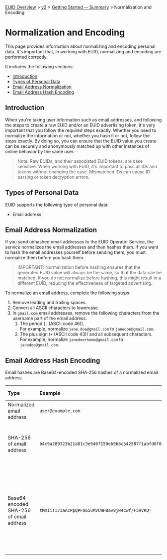 [EUID Overview](../../../README.md) > [v2](../summary-doc-v2.md) > [Getting Started -- Summary](gs-summary.md) > Normalization and Encoding

# Normalization and Encoding

This page provides information about normalizing and encoding personal data. It's important that, in working with EUID, normalizing and encoding are performed correctly.

It includes the following sections:
- [Introduction](#introduction)
- [Types of Personal Data](#types-of-personal-data)
- [Email Address Normalization](#email-address-normalization)
- [Email Address Hash Encoding](#email-address-hash-encoding)

## Introduction
When you're taking user information such as email addresses, and following the steps to create a raw EUID and/or an EUID advertising token, it's very important that you follow the required steps exactly. Whether you need to normalize the information or not, whether you hash it or not, follow the steps exactly. By doing so, you can ensure that the EUID value you create can be securely and anonymously matched up with other instances of online behavior by the same user.

>Note: Raw EUIDs, and their associated EUID tokens, are case sensitive. When working with EUID, it's important to pass all IDs and tokens without changing the case. Mismatched IDs can cause ID parsing or token decryption errors.

## Types of Personal Data
EUID supports the following type of personal data:
- Email address

## Email Address Normalization

If you send unhashed email addresses to the EUID Operator Service, the service normalizes the email addresses and then hashes them. If you want to hash the email addresses yourself before sending them, you must normalize them before you hash them.

> IMPORTANT: Normalization before hashing ensures that the generated EUID value will always be the same, so that the data can be matched. If you do not normalize before hashing, this might result in a different EUID, reducing the effectiveness of targeted advertising.

To normalize an email address, complete the following steps:

1. Remove leading and trailing spaces.
2. Convert all ASCII characters to lowercase.
3. In `gmail.com` email addresses, remove the following characters from the username part of the email address:
    1. The period  (`.` (ASCII code 46)).<br/>For example, normalize `jane.doe@gmail.com` to `janedoe@gmail.com`.
    2. The plus sign (`+` (ASCII code 43)) and all subsequent characters.<br/>For example, normalize `janedoe+home@gmail.com` to `janedoe@gmail.com`.

## Email Address Hash Encoding

Email hashes are Base64-encoded SHA-256 hashes of a normalized email address.

| Type | Example | Comments and Usage |
| :--- | :--- | :--- |
| Normalized email address | `user@example.com` | N/A |
| SHA-256 of email address | `b4c9a289323b21a01c3e940f150eb9b8c542587f1abfd8f0e1cc1ffc5e475514` | This 64-character string is a hex-encoded representation of 32-byte SHA-256.|
| Base64-encoded SHA-256 of email address | `tMmiiTI7IaAcPpQPFQ65uMVCWH8av9jw4cwf/F5HVRQ=` | This 44-character string is a base64-encoded representation of 32-byte SHA-256.<br/>Use this encoding for `email_hash` values sent in the request body. |
